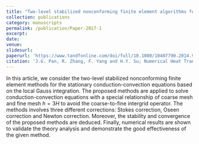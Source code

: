 ```yaml
---
title: "Two-level stabilized nonconforming finite element algorithms for the conduction–convection equations"
collection: publications
category: manuscripts
permalink: /publication/Paper-2017-1
excerpt: 
date:
venue:
slidesurl: 
paperurl: 'https://www.tandfonline.com/doi/full/10.1080/10407790.2014.915670' 
citation: 'J.G. Pan, R. Zhang, F. Yang and H.Y. Su; Numerical Heat Transfer, Part B: Fundamentals 72 (2), 152-169.'
---
```


In this article, we consider the two-level stabilized nonconforming finite element methods for the stationary conduction-convection equations based on the local Gauss integration. The proposed methods are applied to solve conduction-convection equations with a special relationship of coarse mesh and fine mesh $h = 3H$ to avoid the coarse-to-fine intergrid operator. The methods involves three different corrections: Stokes correction, Oseen correction and Newton correction. Moreover, the stability and convergence of the proposed methods are deduced. Finally, numerical results are shown to validate the theory analysis and demonstrate the good effectiveness of the given method. 
